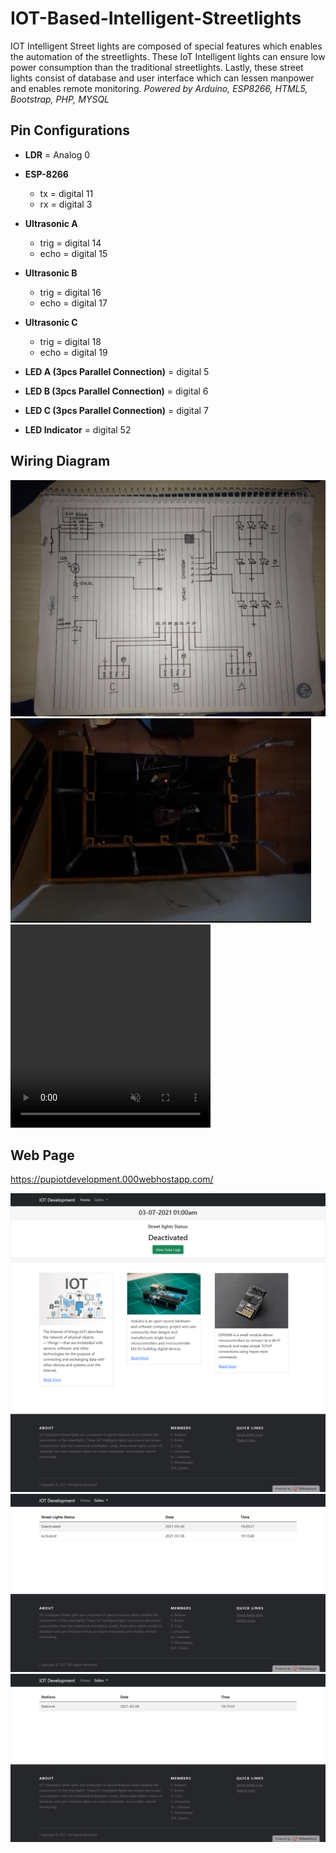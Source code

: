 # IOT-Based-Intelligent-Streetlights
IOT Intelligent Street lights are composed of special features which enables the automation of the streetlights. These IoT Intelligent lights can ensure low power consumption than the traditional streetlights. Lastly, these street lights consist of database and user interface which can lessen manpower and enables remote monitoring.
*Powered by Arduino, ESP8266, HTML5, Bootstrap, PHP, MYSQL*

## Pin Configurations

* **LDR** = Analog 0

* **ESP-8266**
	* tx = digital 11
	* rx = digital 3

* **Ultrasonic A**
	* trig = digital 14
	* echo = digital 15

* **Ultrasonic B**
	* trig = digital 16
	* echo = digital 17

* **Ultrasonic C**
	* trig = digital 18
	* echo = digital 19

* **LED A (3pcs Parallel Connection)** = digital 5

* **LED B (3pcs Parallel Connection)** = digital 6

* **LED C (3pcs Parallel Connection)** = digital 7

* **LED Indicator** = digital 52

## Wiring Diagram
![Wiring Diagram](wiring_diagram.jpg)
![Prototype](Prototype.PNG)
<video width="320" height="325" controls muted>
  <source src="SampleVideo.mp4" type="video/mp4">
</video>

## Web Page

https://pupiotdevelopment.000webhostapp.com/

![Landing Page](Web_Page.png)
![Streetlights Table](Web_Page2.png)
![Stations Table](Web_Page3.png)
